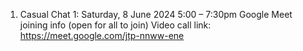 
1. Casual Chat 1: 
   Saturday, 8 June 2024 
   5:00 – 7:30pm
   Google Meet joining info (open for all to join)
   Video call link: https://meet.google.com/jtp-nnww-ene
 
